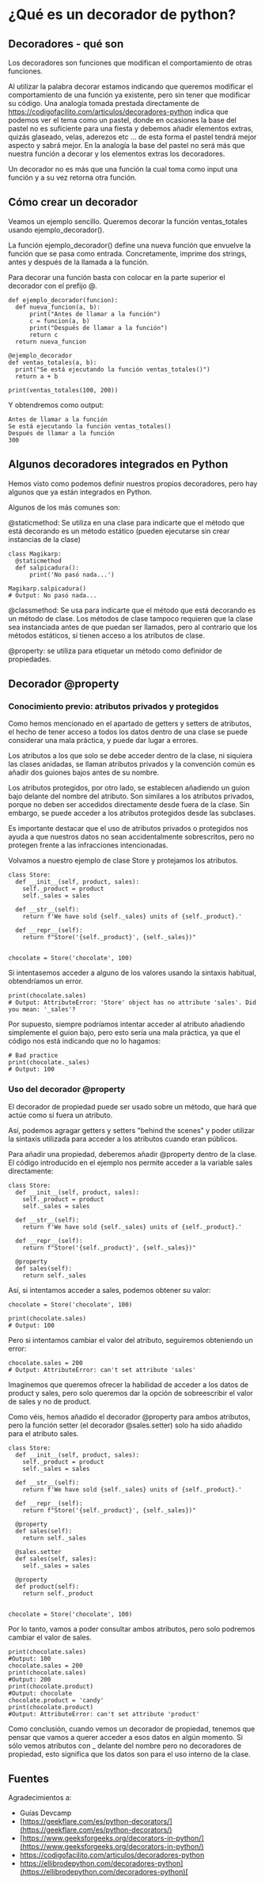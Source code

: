 # ¿Qué es un decorador de python?

## Decoradores - qué son

Los decoradores son funciones que modifican el comportamiento de otras funciones.

Al utilizar la palabra decorar estamos indicando que queremos modificar el comportamiento de una función ya existente, pero sin tener que modificar su código. Una analogía tomada prestada directamente de https://codigofacilito.com/articulos/decoradores-python indica que podemos ver el tema como un pastel, donde en ocasiones la base del pastel no es suficiente para una fiesta y debemos añadir elementos extras, quizás glaseado, velas, aderezos etc ... de esta forma el pastel tendrá mejor aspecto y sabrá mejor. En la analogía la base del pastel no será más que nuestra función a decorar y los elementos extras los decoradores.

Un decorador no es más que una función la cual toma como input una función y a su vez retorna otra función.

## Cómo crear un decorador

Veamos un ejemplo sencillo. Queremos decorar la función ventas\_totales usando ejemplo\_decorador().

La función ejemplo\_decorador() define una nueva función que envuelve la función que se pasa como entrada. Concretamente, imprime dos strings, antes y después de la llamada a la función.

Para decorar una función basta con colocar en la parte superior el decorador con el prefijo @.

```
def ejemplo_decorador(funcion):
  def nueva_funcion(a, b):
      print("Antes de llamar a la función")
      c = funcion(a, b)
      print("Después de llamar a la función")
      return c
  return nueva_funcion

@ejemplo_decorador
def ventas_totales(a, b):
  print("Se está ejecutando la función ventas_totales()")
  return a + b

print(ventas_totales(100, 200))
```

Y obtendremos como output:

```
Antes de llamar a la función
Se está ejecutando la función ventas_totales()
Después de llamar a la función
300
```

## Algunos decoradores integrados en Python

Hemos visto como podemos definir nuestros propios decoradores, pero hay algunos que ya están integrados en Python.

Algunos de los más comunes son:

@staticmethod: Se utiliza en una clase para indicarte que el método que está decorando es un método estático (pueden ejecutarse sin crear instancias de la clase)

```
class Magikarp:
  @staticmethod
  def salpicadura():
      print('No pasó nada...')

Magikarp.salpicadura()
# Output: No pasó nada...
```

@classmethod: Se usa para indicarte que el método que está decorando es un método de clase. Los métodos de clase tampoco requieren que la clase sea instanciada antes de que puedan ser llamados, pero al contrario que los métodos estáticos, sí tienen acceso a los atributos de clase.

@property: se utiliza para etiquetar un método como definidor de propiedades.

## Decorador @property

### Conocimiento previo: atributos privados y protegidos

Como hemos mencionado en el apartado de getters y setters de atributos, el hecho de tener acceso a todos los datos dentro de una clase se puede considerar una mala práctica, y puede dar lugar a errores.

Los atributos a los que solo se debe acceder dentro de la clase, ni siquiera las clases anidadas, se llaman atributos privados y la convención común es añadir dos guiones bajos antes de su nombre.

Los atributos protegidos, por otro lado, se establecen añadiendo un guion bajo delante del nombre del atributo. Son similares a los atributos privados, porque no deben ser accedidos directamente desde fuera de la clase. Sin embargo, se puede acceder a los atributos protegidos desde las subclases.

Es importante destacar que el uso de atributos privados o protegidos nos ayuda a que nuestros datos no sean accidentalmente sobrescritos, pero no protegen frente a las infracciones intencionadas.

Volvamos a nuestro ejemplo de clase Store y protejamos los atributos.

```
class Store:
  def __init__(self, product, sales):
    self._product = product
    self._sales = sales

  def __str__(self):
    return f'We have sold {self._sales} units of {self._product}.'

  def __repr__(self):
    return f"Store('{self._product}', {self._sales})"


chocolate = Store('chocolate', 100)
```

Si intentasemos acceder a alguno de los valores usando la sintaxis habitual, obtendríamos un error.

```
print(chocolate.sales)
# Output: AttributeError: 'Store' object has no attribute 'sales'. Did you mean: '_sales'?
```

Por supuesto, siempre podríamos intentar acceder al atributo añadiendo simplemente el guion bajo, pero esto sería una mala práctica, ya que el código nos está indicando que no lo hagamos:

```
# Bad practice
print(chocolate._sales)
# Output: 100
```

### Uso del decorador @property

El decorador de propiedad puede ser usado sobre un método, que hará que actúe como si fuera un atributo.

Así, podemos agragar getters y setters "behind the scenes" y poder utilizar la sintaxis utilizada para acceder a los atributos cuando eran públicos.

Para añadir una propiedad, deberemos añadir @property dentro de la clase. El código introducido en el ejemplo nos permite acceder a la variable sales directamente:

```
class Store:
  def __init__(self, product, sales):
    self._product = product
    self._sales = sales

  def __str__(self):
    return f'We have sold {self._sales} units of {self._product}.'

  def __repr__(self):
    return f"Store('{self._product}', {self._sales})"

  @property
  def sales(self):
    return self._sales
```

Así, si intentamos acceder a sales, podemos obtener su valor:

```
chocolate = Store('chocolate', 100)

print(chocolate.sales)
# Output: 100
```

Pero si intentamos cambiar el valor del atributo, seguiremos obteniendo un error:

```
chocolate.sales = 200
# Output: AttributeError: can't set attribute 'sales'
```

Imaginemos que queremos ofrecer la habilidad de acceder a los datos de product y sales, pero solo queremos dar la opción de sobreescribir el valor de sales y no de product.

Como véis, hemos añadido el decorador @property para ambos atributos, pero la función setter (el decorador @sales.setter) solo ha sido añadido para el atributo sales.

```
class Store:
  def __init__(self, product, sales):
    self._product = product
    self._sales = sales

  def __str__(self):
    return f'We have sold {self._sales} units of {self._product}.'

  def __repr__(self):
    return f"Store('{self._product}', {self._sales})"

  @property
  def sales(self):
    return self._sales

  @sales.setter
  def sales(self, sales):
    self._sales = sales

  @property
  def product(self):
    return self._product


chocolate = Store('chocolate', 100)
```

Por lo tanto, vamos a poder consultar ambos atributos, pero solo podremos cambiar el valor de sales.

```
print(chocolate.sales)
#Output: 100
chocolate.sales = 200
print(chocolate.sales)
#Output: 200
print(chocolate.product)
#Output: chocolate
chocolate.product = 'candy'
print(chocolate.product)
#Output: AttributeError: can't set attribute 'product'
```

Como conclusión, cuando vemos un decorador de propiedad, tenemos que pensar que vamos a querer acceder a esos datos en algún momento. Si sólo vemos atributos con \_ delante del nombre pero no decoradores de propiedad, esto significa que los datos son para el uso interno de la clase.

## Fuentes

Agradecimientos a:

* Guías Devcamp
* [https://geekflare.com/es/python-decorators/](https://geekflare.com/es/python-decorators/)
* [https://www.geeksforgeeks.org/decorators-in-python/](https://www.geeksforgeeks.org/decorators-in-python/)
* [https://codigofacilito.com/articulos/decoradores-python  ](https://codigofacilito.com/articulos/decoradores-python)
* [https://ellibrodepython.com/decoradores-python](https://ellibrodepython.com/decoradores-python)[  \
  ](https://www.geeksforgeeks.org/decorators-in-python/)

